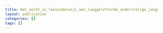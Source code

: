 ```yaml
---
title: Wat_werkt_in_leesonderwijs_aan_laaggeletterde_anderstalige_jongeren.pdf
layout: publication
categories: []
tags: []
---
```

